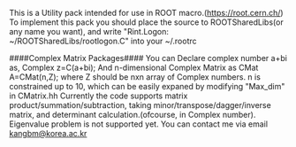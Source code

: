 This is a Utility pack intended for use in ROOT macro.(https://root.cern.ch/)
To implement this pack you should place the source to ROOTSharedLibs(or any name you want), and write
"Rint.Logon: ~/ROOTSharedLibs/rootlogon.C"
into your ~/.rootrc 


####Complex Matrix Packages####
You can Declare complex number a+bi as,
		Complex z=C(a+bi);
And n-dimensional Complex Matrix as
		CMat A=CMat(n,Z);
where Z should be nxn array of Complex numbers. n is constrained up to 10, which can be easily expaned by modifying "Max_dim" in CMatrix.hh
Currently the code supports matrix product/summation/subtraction, taking minor/transpose/dagger/inverse matrix, and determinant calculation.(ofcourse, in Complex number).
Eigenvalue problem is not supported yet.
You can contact me via email kangbm@korea.ac.kr
